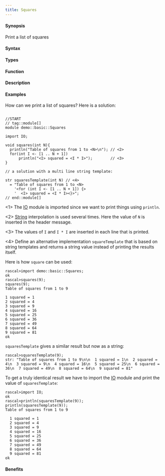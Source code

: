 ```yaml
---
title: Squares
---
```


#### Synopsis

Print a list of squares

#### Syntax

#### Types

#### Function

#### Description

#### Examples

How can we print a list of squares? Here is a solution:

```rascal

//START
// tag::module[]
module demo::basic::Squares

import IO;

void squares(int N){
  println("Table of squares from 1 to <N>\n"); // <2>
  for(int I <- [1 .. N + 1])
      println("<I> squared = <I * I>");        // <3>
}

// a solution with a multi line string template:

str squaresTemplate(int N) // <4>
  = "Table of squares from 1 to <N>
    '<for (int I <- [1 .. N + 1]) {>
    '  <I> squared = <I * I><}>";
// end::module[]

```
           
<1> The [IO](/docs/Library/IO) module is imported since we want to print things using `println`.

<2> [String](/docs/Rascal/Expressions/Values/String) interpolation is used several times.
    Here the value of `N` is inserted in the header message.

<3> The values of `I` and `I * I` are inserted in each line that is printed.

<4> Define an alternative implementation `squareTemplate` that is based on string templates 
    and returns a string value instead of printing the results itself.

Here is how `square` can be used:

```rascal-shell
rascal>import demo::basic::Squares;
ok
rascal>squares(9);
squares(9);
Table of squares from 1 to 9

1 squared = 1
2 squared = 4
3 squared = 9
4 squared = 16
5 squared = 25
6 squared = 36
7 squared = 49
8 squared = 64
9 squared = 81
ok
```

`squaresTemplate` gives a similar result but now as a string:

```rascal-shell
rascal>squaresTemplate(9);
str: "Table of squares from 1 to 9\n\n  1 squared = 1\n  2 squared = 4\n  3 squared = 9\n  4 squared = 16\n  5 squared = 25\n  6 squared = 36\n  7 squared = 49\n  8 squared = 64\n  9 squared = 81"
```

To get a truly identical result we have to import the [IO](/docs/Library/IO) module 
and print the value of `squaresTemplate`:

```rascal-shell
rascal>import IO;
ok
rascal>println(squaresTemplate(9));
println(squaresTemplate(9));
Table of squares from 1 to 9

  1 squared = 1
  2 squared = 4
  3 squared = 9
  4 squared = 16
  5 squared = 25
  6 squared = 36
  7 squared = 49
  8 squared = 64
  9 squared = 81
ok
```


#### Benefits



